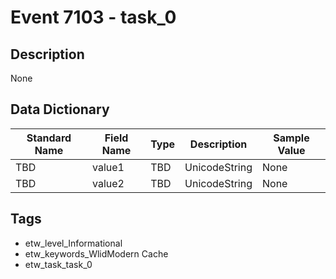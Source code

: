 # Event 7103 - task_0

## Description
None

## Data Dictionary
|Standard Name|Field Name|Type|Description|Sample Value|
|---|---|---|---|---|
|TBD|value1|TBD|UnicodeString|None|None|
|TBD|value2|TBD|UnicodeString|None|None|

## Tags
* etw_level_Informational
* etw_keywords_WlidModern Cache
* etw_task_task_0
